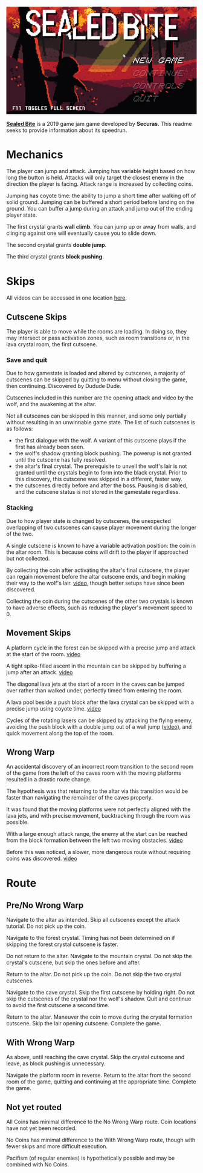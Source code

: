 ![Title screen for Sealed Bite](title.png "Title screen")

**[Sealed Bite](https://securas.itch.io/sealedbite-gamejamversion)** is a 2019 game jam game developed by **Securas**. This readme seeks to provide information about its speedrun.



# Mechanics

The player can jump and attack. Jumping has variable height based on how long the button is held. Attacks will only target the closest enemy in the direction the player is facing.
Attack range is increased by collecting coins.

Jumping has coyote time: the ability to jump a short time after walking off of solid ground.
Jumping can be buffered a short period before landing on the ground. You can buffer a jump during an attack and jump out of the ending player state.

The first crystal grants **wall climb**. You can jump up or away from walls, and clinging against one will eventually cause you to slide down.

The second crystal grants **double jump**.

The third crystal grants **block pushing**.



# Skips

All videos can be accessed in one location [here](https://imgur.com/a/Wq4d3en).


## Cutscene Skips

The player is able to move while the rooms are loading. In doing so, they may intersect or pass activation zones, such as room transitions or, in the lava crystal room, the first cutscene.

### Save and quit

Due to how gamestate is loaded and altered by cutscenes, a majority of cutscenes can be skipped by quitting to menu without closing the game, then continuing. Discovered by Dudude Dude.

Cutscenes included in this number are the opening attack and video by the wolf, and the awakening at the altar.

Not all cutscenes can be skipped in this manner, and some only partially without resulting in an unwinnable game state. The list of such cutscenes is as follows:

* the first dialogue with the wolf. A variant of this cutscene plays if the first has already been seen.
* the wolf's shadow granting block pushing. The powerup is not granted until the cutscene has fully resolved.
* the altar's final crystal. The prerequisite to unveil the wolf's lair is not granted until the crystals begin to form into the black crystal.
Prior to this discovery, this cutscene was skipped in a different, faster way.
* the cutscenes directly before and after the boss. Pausing is disabled, and the cutscene status is not stored in the gamestate regardless.

### Stacking

Due to how player state is changed by cutscenes, the unexpected overlapping of two cutscenes can cause player movement during the longer of the two.

A single cutscene is known to have a variable activation position: the coin in the altar room. This is because coins will drift to the player if approached but not collected.

By collecting the coin after activating the altar's final cutscene, the player can regain movement before the altar cutscene ends, and begin making their way to the wolf's lair. [video](https://i.imgur.com/dOZvSVU.mp4), though better setups have since been discovered.

Collecting the coin during the cutscenes of the other two crystals is known to have adverse effects, such as reducing the player's movement speed to 0.


## Movement Skips

A platform cycle in the forest can be skipped with a precise jump and attack at the start of the room. [video](https://i.imgur.com/iqAvQzl.mp4)

A tight spike-filled ascent in the mountain can be skipped by buffering a jump after an attack. [video](https://i.imgur.com/pueJie7.mp4)

The diagonal lava jets at the start of a room in the caves can be jumped over rather than walked under, perfectly timed from entering the room.

A lava pool beside a push block after the lava crystal can be skipped with a precise jump using coyote time. [video](https://i.imgur.com/uKs4eA1.mp4)

Cycles of the rotating lasers can be skipped by attacking the flying enemy, avoiding the push block with a double jump out of a wall jump ([video](https://i.imgur.com/yhxowBF.mp4)), and quick movement along the top of the room.


## Wrong Warp

An accidental discovery of an incorrect room transition to the second room of the game from the left of the caves room with the moving platforms resulted in a drastic route change.

The hypothesis was that returning to the altar via this transition would be faster than navigating the remainder of the caves properly.

It was found that the moving platforms were not perfectly aligned with the lava jets, and with precise movement, backtracking through the room was possible.

With a large enough attack range, the enemy at the start can be reached from the block formation between the left two moving obstacles. [video](https://i.imgur.com/PBTQBn8.mp4)

Before this was noticed, a slower, more dangerous route without requiring coins was discovered. [video](https://i.imgur.com/0X9Iq18.mp4)



# Route


## Pre/No Wrong Warp

Navigate to the altar as intended. Skip all cutscenes except the attack tutorial. Do not pick up the coin.

Navigate to the forest crystal. Timing has not been determined on if skipping the forest crystal cutscene is faster.

Do not return to the altar. Navigate to the mountain crystal. Do not skip the crystal's cutscene, but skip the ones before and after.

Return to the altar. Do not pick up the coin. Do not skip the two crystal cutscenes.

Navigate to the cave crystal. Skip the first cutscene by holding right. Do not skip the cutscenes of the crystal nor the wolf's shadow. Quit and continue to avoid the first cutscene a second time.

Return to the altar. Maneuver the coin to move during the crystal formation cutscene. Skip the lair opening cutscene. Complete the game.


## With Wrong Warp

As above, until reaching the cave crystal. Skip the crystal cutscene and leave, as block pushing is unnecessary.

Navigate the platform room in reverse. Return to the altar from the second room of the game, quitting and continuing at the appropriate time. Complete the game.


## Not yet routed

All Coins has minimal difference to the No Wrong Warp route. Coin locations have not yet been recorded.

No Coins has minimal difference to the With Wrong Warp route, though with fewer skips and more difficult execution.

Pacifism (of regular enemies) is hypothetically possible and may be combined with No Coins.
